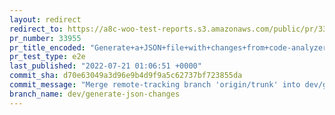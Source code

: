 ```yaml
---
layout: redirect
redirect_to: https://a8c-woo-test-reports.s3.amazonaws.com/public/pr/33955/e2e/index.html
pr_number: 33955
pr_title_encoded: "Generate+a+JSON+file+with+changes+from+code-analyzer"
pr_test_type: e2e
last_published: "2022-07-21 01:06:51 +0000"
commit_sha: d70e63049a3d96e9b4d9f9a5c62737bf723855da
commit_message: "Merge remote-tracking branch 'origin/trunk' into dev/generate-json-ch…"
branch_name: dev/generate-json-changes
---
```

